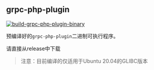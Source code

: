 grpc-php-plugin
---

[![build-grpc-php-plugin-binary](https://github.com/Veitor/grpc-php-plugin/actions/workflows/build.yml/badge.svg)](https://github.com/Veitor/grpc-php-plugin/actions/workflows/build.yml)

预编译好的`grpc-php-plugin`二进制可执行程序。

请直接从release中下载

> 注意：目前编译的仅适用于Ubuntu 20.04的GLIBC版本